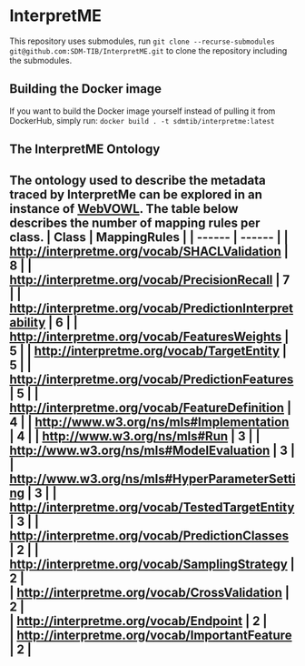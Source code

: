 # InterpretME

This repository uses submodules, run `git clone --recurse-submodules git@github.com:SDM-TIB/InterpretME.git` to clone the repository including the submodules.

## Building the Docker image
If you want to build the Docker image yourself instead of pulling it from DockerHub, simply run: `docker build . -t sdmtib/interpretme:latest`

## The InterpretME Ontology
The ontology used to describe the metadata traced by InterpretMe can be explored in an instance of [WebVOWL](http://ontology.tib.eu/InterpretME/visualization).
The table below describes the number of mapping rules per class.
| Class | MappingRules | 
| ------ | ------ | 
| http://interpretme.org/vocab/SHACLValidation | 8 | 
| http://interpretme.org/vocab/PrecisionRecall | 7 | 
| http://interpretme.org/vocab/PredictionInterpretability | 6 | 
| http://interpretme.org/vocab/FeaturesWeights | 5 | 
| http://interpretme.org/vocab/TargetEntity | 5 | 
| http://interpretme.org/vocab/PredictionFeatures | 5 | 
| http://interpretme.org/vocab/FeatureDefinition | 4 | 
| http://www.w3.org/ns/mls#Implementation | 4 | 
| http://www.w3.org/ns/mls#Run | 3 | 
| http://www.w3.org/ns/mls#ModelEvaluation | 3 | 
| http://www.w3.org/ns/mls#HyperParameterSetting | 3 | 
| http://interpretme.org/vocab/TestedTargetEntity | 3 | 
| http://interpretme.org/vocab/PredictionClasses | 2 | 
| http://interpretme.org/vocab/SamplingStrategy | 2 |  
| http://interpretme.org/vocab/CrossValidation | 2 |  
| http://interpretme.org/vocab/Endpoint | 2 |  
| http://interpretme.org/vocab/ImportantFeature | 2 | 
------------------------------------------------------ 